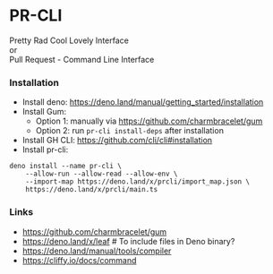 # PR-CLI

Pretty Rad Cool Lovely Interface\
or\
Pull Request - Command Line Interface

### Installation

- Install deno: https://deno.land/manual/getting_started/installation
- Install Gum:
  - Option 1: manually via https://github.com/charmbracelet/gum
  - Option 2: run `pr-cli install-deps` after installation
- Install GH CLI: https://github.com/cli/cli#installation
- Install pr-cli:

```shell
deno install --name pr-cli \
	--allow-run --allow-read --allow-env \
	--import-map https://deno.land/x/prcli/import_map.json \
	https://deno.land/x/prcli/main.ts
```

### Links

- https://github.com/charmbracelet/gum
- https://deno.land/x/leaf # To include files in Deno binary?
- https://deno.land/manual/tools/compiler
- https://cliffy.io/docs/command
